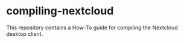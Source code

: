 # compiling-nextcloud
This repository contains a How-To guide for compiling the Nextcloud desktop client.
